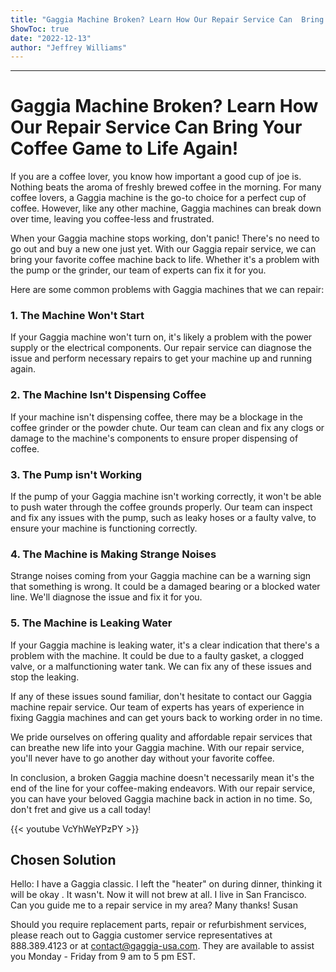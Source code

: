 ```yaml
---
title: "Gaggia Machine Broken? Learn How Our Repair Service Can  Bring Your Coffee Game to Life Again!"
ShowToc: true 
date: "2022-12-13"
author: "Jeffrey Williams"
---
```

*****
# Gaggia Machine Broken? Learn How Our Repair Service Can Bring Your Coffee Game to Life Again!

If you are a coffee lover, you know how important a good cup of joe is. Nothing beats the aroma of freshly brewed coffee in the morning. For many coffee lovers, a Gaggia machine is the go-to choice for a perfect cup of coffee. However, like any other machine, Gaggia machines can break down over time, leaving you coffee-less and frustrated. 

When your Gaggia machine stops working, don't panic! There's no need to go out and buy a new one just yet. With our Gaggia repair service, we can bring your favorite coffee machine back to life. Whether it's a problem with the pump or the grinder, our team of experts can fix it for you. 

Here are some common problems with Gaggia machines that we can repair:

### 1. The Machine Won't Start 

If your Gaggia machine won't turn on, it's likely a problem with the power supply or the electrical components. Our repair service can diagnose the issue and perform necessary repairs to get your machine up and running again. 

### 2. The Machine Isn't Dispensing Coffee 

If your machine isn't dispensing coffee, there may be a blockage in the coffee grinder or the powder chute. Our team can clean and fix any clogs or damage to the machine's components to ensure proper dispensing of coffee. 

### 3. The Pump isn't Working

If the pump of your Gaggia machine isn't working correctly, it won't be able to push water through the coffee grounds properly. Our team can inspect and fix any issues with the pump, such as leaky hoses or a faulty valve, to ensure your machine is functioning correctly.

### 4. The Machine is Making Strange Noises 

Strange noises coming from your Gaggia machine can be a warning sign that something is wrong. It could be a damaged bearing or a blocked water line. We'll diagnose the issue and fix it for you.

### 5. The Machine is Leaking Water 

If your Gaggia machine is leaking water, it's a clear indication that there's a problem with the machine. It could be due to a faulty gasket, a clogged valve, or a malfunctioning water tank. We can fix any of these issues and stop the leaking.

If any of these issues sound familiar, don't hesitate to contact our Gaggia machine repair service. Our team of experts has years of experience in fixing Gaggia machines and can get yours back to working order in no time. 

We pride ourselves on offering quality and affordable repair services that can breathe new life into your Gaggia machine. With our repair service, you'll never have to go another day without your favorite coffee. 

In conclusion, a broken Gaggia machine doesn't necessarily mean it's the end of the line for your coffee-making endeavors. With our repair service, you can have your beloved Gaggia machine back in action in no time. So, don't fret and give us a call today!

{{< youtube VcYhWeYPzPY >}} 



## Chosen Solution
 Hello:
I have a Gaggia classic.   I left the "heater" on during dinner, thinking it will be okay .  It wasn't.  Now it will not brew at all.  I live in San Francisco.  Can you guide me to a repair service in my area?
Many thanks!
Susan

 Should you require replacement parts, repair or refurbishment services, please reach out to Gaggia customer service representatives at 888.389.4123 or at contact@gaggia-usa.com. They are available to assist you Monday - Friday from 9 am to 5 pm EST.




